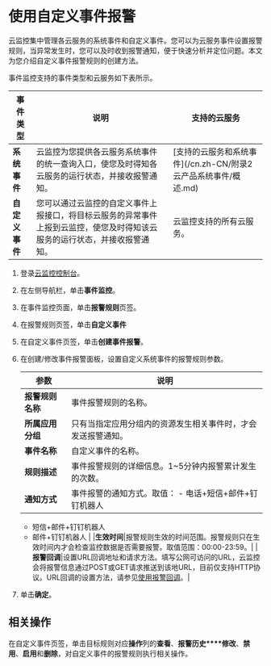 # 使用自定义事件报警

云监控集中管理各云服务的系统事件和自定义事件。您可以为云服务事件设置报警规则，当异常发生时，您可以及时收到报警通知，便于快速分析并定位问题。本文为您介绍自定义事件报警规则的创建方法。

事件监控支持的事件类型和云服务如下表所示。

|事件类型|说明|支持的云服务|
|----|--|------|
|**系统事件**|云监控为您提供各云服务系统事件的统一查询入口，使您及时得知各云服务的运行状态，并接收报警通知。|[支持的云服务和系统事件](/cn.zh-CN/附录2 云产品系统事件/概述.md)|
|**自定义事件**|您可以通过云监控的自定义事件上报接口，将目标云服务的异常事件上报到云监控，使您及时得知该云服务的运行状态，并接收报警通知。|云监控支持的所有云服务。|

1.  登录[云监控控制台](https://cloudmonitor.console.aliyun.com)。

2.  在左侧导航栏，单击**事件监控**。

3.  在事件监控页面，单击**报警规则**页签。

4.  在报警规则页签，单击**自定义事件**

5.  在自定义事件页签，单击**创建事件报警**。

6.  在创建/修改事件报警面板，设置自定义系统事件的报警规则参数。

    |参数|说明|
    |--|--|
    |**报警规则名称**|事件报警规则的名称。|
    |**所属应用分组**|只有当指定应用分组内的资源发生相关事件时，才会发送报警通知。|
    |**事件名称**|自定义事件的名称。|
    |**规则描述**|事件报警规则的详细信息。1~5分钟内报警累计发生的次数。|
    |**通知方式**|事件报警的通知方式。取值：    -   电话+短信+邮件+钉钉机器人
    -   短信+邮件+钉钉机器人
    -   邮件+钉钉机器人 |
    |**生效时间**|报警规则生效的时间范围。报警规则只在生效时间内才会检查监控数据是否需要报警。取值范围：00:00-23:59。|
    |**报警回调**|设置URL回调地址和请求方法。填写公网可访问的URL，云监控会将报警信息通过POST或GET请求推送到该地URL，目前仅支持HTTP协议。URL回调的设置方法，请参见[使用报警回调](/cn.zh-CN/报警服务/报警规则/使用报警回调.md)。|

7.  单击**确定**。


## 相关操作

在自定义事件页签，单击目标规则对应**操作**列的**查看**、**报警历史****修改**、**禁用**、**启用**和**删除**，对自定义事件的报警规则执行相关操作。

